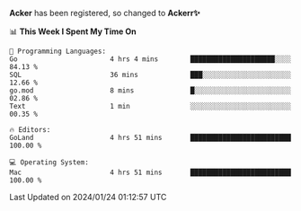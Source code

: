 **Acker** has been registered, so changed to **Ackerr✨**

<!--START_SECTION:waka-->
📊 **This Week I Spent My Time On** 

```text
💬 Programming Languages: 
Go                       4 hrs 4 mins        █████████████████████░░░░   84.13 % 
SQL                      36 mins             ███░░░░░░░░░░░░░░░░░░░░░░   12.66 % 
go.mod                   8 mins              █░░░░░░░░░░░░░░░░░░░░░░░░   02.86 % 
Text                     1 min               ░░░░░░░░░░░░░░░░░░░░░░░░░   00.35 % 

🔥 Editors: 
GoLand                   4 hrs 51 mins       █████████████████████████   100.00 % 

💻 Operating System: 
Mac                      4 hrs 51 mins       █████████████████████████   100.00 % 
```


 Last Updated on 2024/01/24 01:12:57 UTC
<!--END_SECTION:waka-->

